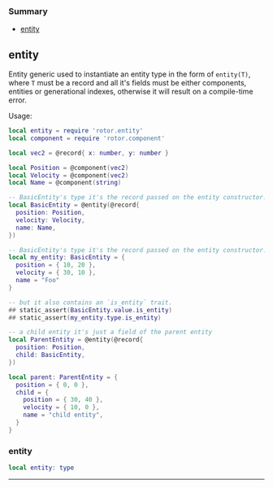 ### Summary
* [entity](#entity)

## entity

Entity generic used to instantiate an entity type in the form of `entity(T)`, where
`T` must be a record and all it's fields must be either components, entities or generational indexes,
otherwise it will result on a compile-time error.

Usage:

```lua
local entity = require 'rotor.entity'
local component = require 'rotor.component'

local vec2 = @record{ x: number, y: number }

local Position = @component(vec2)
local Velocity = @component(vec2)
local Name = @component(string)

-- BasicEntity's type it's the record passed on the entity constructor.
local BasicEntity = @entity(@record{
  position: Position,
  velocity: Velocity,
  name: Name,
})

-- BasicEntity's type it's the record passed on the entity constructor.
local my_entity: BasicEntity = {
  position = { 10, 20 },
  velocity = { 30, 10 },
  name = "Foo"
}

-- but it also contains an `is_entity` trait.
## static_assert(BasicEntity.value.is_entity)
## static_assert(my_entity.type.is_entity)

-- a child entity it's just a field of the parent entity
local ParentEntity = @entity(@record{
  position: Position,
  child: BasicEntity,
})

local parent: ParentEntity = {
  position = { 0, 0 },
  child = {
    position = { 30, 40 },
    velocity = { 10, 0 },
    name = "child entity",
  }
}
```

### entity

```lua
local entity: type
```



---
